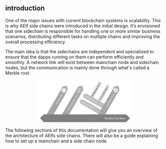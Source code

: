 ## introduction

One of the major issues with current blockchain systems is scalability. This is why AElf side chains were introduced in the initial design. It’s envisioned that one sidechain is responsible for handling one or more similar business scenarios, distributing different tasks on multiple chains and improving the overall processing efficiency.

The main idea is that the sidechains are independent and specialized to ensure that the dapps running on them can perform efficiently and smoothly. A network link will exist between mainchain node and sidechain nodes, but the communication is mainly done through what's called a Merkle root.

<p align="center">
    <img src="intro-topology.png" width="300" align="center" >
</p>

The following sections of this documentation will give you an overview of the architecture of AElfs side chains. There will also be a guide explaining how to set up a mainchain and a side chain node.


